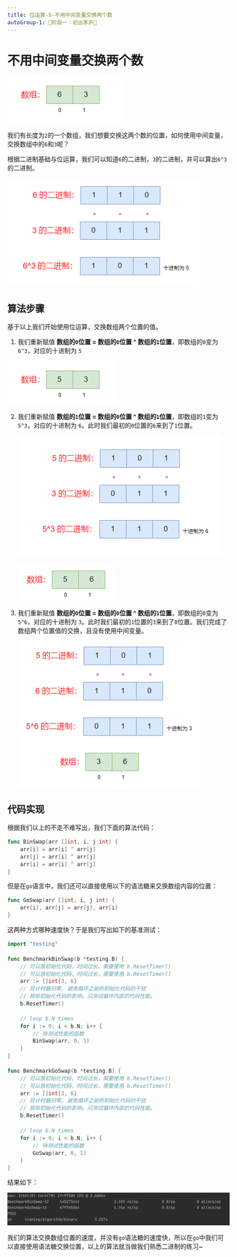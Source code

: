 ```yaml
---
title: 位运算-5-不用中间变量交换两个数
autoGroup-1: 🌱阶段一：初出茅庐🌱
---
```


# 不用中间变量交换两个数

![](/g1_base_5_binary_4_change_num_without_variable.assets/image-20230906233041401.png)

我们有长度为`2`的一个数组，我们想要交换这两个数的位置，如何使用中间变量，交换数组中的`6`和`3`呢？

根据二进制基础与位运算，我们可以知道`6`的二进制，`3`的二进制，并可以算出`6^3`的二进制。

![image-20230906234055348](/g1_base_5_binary_4_change_num_without_variable.assets/image-20230906234055348.png)

## 算法步骤

基于以上我们开始使用位运算，交换数组两个位置的值。

1. 我们重新赋值 **数组的`0`位置 = 数组的`0`位置 ^  数组的`1`位置**，即数组的`0`变为 `6^3`，对应的十进制为 `5`

![image-20230906234438952](/g1_base_5_binary_4_change_num_without_variable.assets/image-20230906234438952.png)

2. 我们重新赋值 **数组的`1`位置 = 数组的`0`位置 ^  数组的`1`位置**，即数组的`1`变为 `5^3`，对应的十进制为 `6`。此时我们最初的`0`位置的`6`来到了`1`位置。

   ![image-20230906235750339](/g1_base_5_binary_4_change_num_without_variable.assets/image-20230906235750339.png)

   ![image-20230907000224041](/g1_base_5_binary_4_change_num_without_variable.assets/image-20230907000224041.png)

3. 我们重新赋值 **数组的`0`位置 = 数组的`0`位置 ^  数组的`1`位置**，即数组的`0`变为 `5^6`，对应的十进制为 `3`。此时我们最初的`1`位置的`3`来到了`0`位置。我们完成了数组两个位置值的交换，且没有使用中间变量。

   ![image-20230907000514626](/g1_base_5_binary_4_change_num_without_variable.assets/image-20230907000514626.png)



## 代码实现

根据我们以上的不走不难写出，我们下面的算法代码：

```go
func BinSwap(arr []int, i, j int) {
	arr[i] = arr[i] ^ arr[j]
	arr[j] = arr[i] ^ arr[j]
	arr[i] = arr[i] ^ arr[j]
}
```

但是在`go`语言中，我们还可以直接使用以下的语法糖来交换数组内容的位置：

```go
func GoSwap(arr []int, i, j int) {
	arr[i], arr[j] = arr[j], arr[i]
}
```

这两种方式哪种速度快？于是我们写出如下的基准测试：

```go
import "testing"

func BenchmarkBinSwap(b *testing.B) {
	// 可以放初始化代码，时间过长，需要使用 b.ResetTimer()
	// 可以放初始化代码，时间过长，需要使用 b.ResetTimer()
	arr := []int{3, 6}
	// 将计时器归零, 避免循环之前的初始化代码的干扰
	// 排除初始化代码的影响，只测试循环内部的代码性能。
	b.ResetTimer()

	// loop b.N times
	for i := 0; i < b.N; i++ {
		// 待测试性能的函数
		BinSwap(arr, 0, 1)
	}
}

func BenchmarkGoSwap(b *testing.B) {
	// 可以放初始化代码，时间过长，需要使用 b.ResetTimer()
	// 可以放初始化代码，时间过长，需要使用 b.ResetTimer()
	arr := []int{3, 6}
	// 将计时器归零, 避免循环之前的初始化代码的干扰
	// 排除初始化代码的影响，只测试循环内部的代码性能。
	b.ResetTimer()

	// loop b.N times
	for i := 0; i < b.N; i++ {
		// 待测试性能的函数
		GoSwap(arr, 0, 1)
	}
}
```

结果如下：

![image-20230907001427486](/g1_base_5_binary_4_change_num_without_variable.assets/image-20230907001427486.png)

我们的算法交换数组位置的速度，并没有`go`语法糖的速度快，所以在`go`中我们可以直接使用语法糖交换位置，以上的算法就当做我们熟悉二进制的练习~